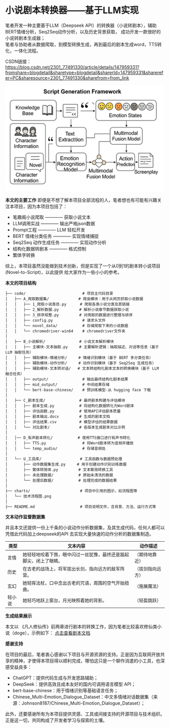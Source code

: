 # 小说剧本转换器——基于LLM实现
笔者开发一种主要基于LLM（Deepseek API）的转换器（小说转剧本），辅助BERT情绪分析，Seq2Seq动作分析，以及历史背景获取，
成功开发一款很好的小说转剧本生成器；  
笔者与协助者从数据爬取，到模型转换生成，再到最后的剧本生成word，TTS转化，一体化流程。  

CSDN链接：https://blog.csdn.net/2301_77491330/article/details/147959331?fromshare=blogdetail&sharetype=blogdetail&sharerId=147959331&sharerefer=PC&sharesource=2301_77491330&sharefrom=from_link

<p align="center">
  <img src="charts/技术流程图.png" alt="our work" width="600"/>
</p>

  
**本文的主要工作**
即便是不想了解本项目全部流程的人，笔者想也有可能有兴趣关注本项目，因为本项目包括了：
- 笔趣阁小说爬取 ———— 获取小说文本
- LLM调用实战 ———— 输出严格json数据
- Prompt工程 ———— LLM 轻松开发
- BERT 情绪分类任务 ———— 实现情绪捕捉
- Seq2Seq 动作生成任务 ———— 实现动作分析
- 结构化数据转剧本 ———— 格式控制
- 繁体字转换

综上，本项目虽然没能做到技术创新，但是实现了一个从0到1的剧本转小说项目(Novel-to-Script)，以此提供
给大家作为一些小小的参考。

  
**本文的项目结构**
```
├── code/                         # 项目主代码目录
│   ├── A_爬取数据集/             # 爬虫模块：用于从网页抓取小说数据
│   │   ├── 1_爬取小说类目.py      # 爬取各类小说分类及其链接
│   │   ├── 2_解析数据.py         # 解析小说章节数据获取小说
│   │   ├── 3_排序规整.py         # 对爬取的数据进行整理与排序
│   │   ├── config.py             # 请求头文件
│   │   └── novel_data/           # 存储爬取下来的小说数据
│   │   └── chromedriver-win64    # chromedriver文件夹
│
│   ├── B_小说解析/               # 小说文本解析模块
│   │   ├── 主模块-文本抽取.py     # 主要解析逻辑：抽取描述、对话等信息（基于 LLM 抽取任务）
│   │   ├── 辅助模块-情绪分析/     # 情绪识别模块（基于 BERT 多分类任务）
│   │   ├── 辅助模块-动作分析/     # 动作识别模块（基于 Seq2Seq 生成任务）
│   │   ├── 辅助模块-文本转对话/   # 文本转结构化剧本文本的转换模块（基于 LLM 融合任务）
│   │   ├── output/               # 输出最终结构化剧本结果
│   │   ├── mid_output/           # 中间结果存储
│   │   └── bert-base-chinese/    # 预训练模型-从 hugging face 下载
│
│   ├── C_剧本生成/               # 最终剧本构建与评估模块
│   │   ├── 剧本生成.py           # 将结构化数据转化为Word剧本
│   │   ├── 评估函数.py           # 使用API评估剧本质量
│   │   ├── 剧本输出.docx         # 生成的剧本文档
│   │   ├── 评估结果.csv          # 模型评估的结果数据
│   │   └── 对比剧本/             # 各版本生成剧本对比示例
│
│   │── D_有声剧本转化/           # 使用TTS接口进行有声书转化 
│   │   ├── TTS.py                # 将Word剧本转为音频并播放
│   │   └── temp_audio/           # 存储音频处
│
│   └── U_工具库/                 # 工具函数与数据预处理
│       ├── 动作数据集生成.py     # 用于创建动作识别训练数据
│       ├── 繁体转简体.py         # 文本繁简转换工具
│       ├── 未处理数据/           # 原始未清洗的数据
│       └── 处理后数据/           # 处理完成的数据结果
│
├── charts/                      # 项目中引用的图示，如流程图等
│   └── 技术流程图.png
│
├── README.md                    # 项目说明文件，含背景、方法、运行方式等
```

  
**文本动作监督数据集** 

并且本文还提供一份上千条的小说动作分析数据集，及其生成代码，任何人都可以凭借此代码加上deepseek的API
去实现大量快速的动作分析的数据集制造。

| 类型     | 文本内容                                                                 | 动作描述         |
|----------|--------------------------------------------------------------------------|------------------|
| 言情     | 她轻轻地咬着下唇，眼中闪过一丝犹豫，最终还是踮起脚尖，闭上了眼睛。       | （期待地靠近）   |
| 历史     | 在古老的战场上，将军拔出长剑，指向远方的敌军阵营。                       | （拔剑指向远方） |
| 玄幻     | 她轻挥法杖，口中念出古老的咒语，周围的空气开始扭曲。                     | （施展魔法）     |
| 轻小说   | 她轻巧地跃上窗台，月光映照着她的背影。                                   | （轻盈跳跃）     |

  
**生成结果展示**
  
本文以 《凡人修仙传》前两章进行剧本的转换工作，因为笔者比较喜欢修仙类小说（doge），示例如下：
[点击查看剧本文档](code/C_剧本生成/剧本输出.docx)

  

**感谢支持** 

在项目的最后，笔者衷心感谢以下项目与开源资源的支持。正是因为互联网开放共享的精神，才使得本项目得以顺利完成，哪怕这只是一个聊作消遣的小工具，也深感受益良多：

- ChatGPT：提供代码生成与开发思路辅助；
- DeepSeek：提供高效且成本友好的国内可调用语言模型 API；
- bert-base-chinese：用于情绪识别等基础语言任务；
- Chinese_Multi-Emotion_Dialogue_Dataset：中文多情绪对话数据集（来源：Johnson8187/Chinese_Multi-Emotion_Dialogue_Dataset）；

此外，还要感谢所有为本项目提供灵感、工具或间接支持的开源项目与技术组织。正是这一切，共同构成了开发者学习与探索的土壤。

